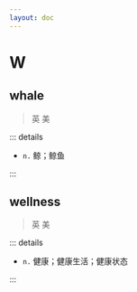 ```yaml
---
layout: doc
---
```


# W

## whale
> 英 <Phonetic word="whale" lang="en-GB" phonetic="/weɪl/"/>
> 美 <Phonetic word="whale" lang="en-US" phonetic="/weɪl/"/>

::: details

- `n.` 鲸；鲸鱼

:::

## wellness   
> 英 <Phonetic word="wellness" lang="en-GB" phonetic="/'welnɪs/"/>
> 美 <Phonetic word="wellness" lang="en-US" phonetic="/'welnɪs/"/>

::: details

- `n.` 健康；健康生活；健康状态

:::